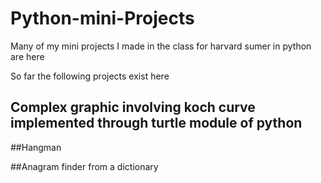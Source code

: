 # Python-mini-Projects
Many of my mini projects I made in the class for harvard sumer in python are here 

So far the following projects exist here  
## Complex graphic involving koch curve implemented through turtle module of python

##Hangman

##Anagram finder from a dictionary
